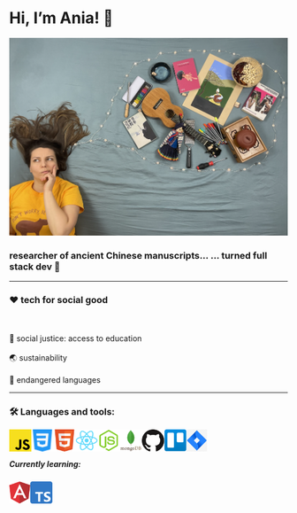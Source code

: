 <h1>Hi, I’m Ania! 🤸‍</h1>
<img src="./images/thinking.png">

<h3>researcher of ancient Chinese manuscripts... ... turned full stack dev 🐣 </h3>



<hr>
<h3> ❤️ tech for social good </h3>
<br>
<br>
 🙌  social justice: access to education <br>
 <br>
 🌏  sustainability <br>
 <br>
 🔡  endangered languages
<hr>

<h3> 🛠 Languages and tools: </h3>

<img align="left" style="margin-bottom: 5px" alt="JavaScript" height=40px src="./images/javascript.svg"> 
<img align="left" style="margin-bottom: 5px" alt="CSS" height=40px src="./images/css3.svg"> 
<img align="left" style="margin-bottom: 5px" alt="HTML" height=40px src="./images/html5.svg"> 
<img align="left" style="margin-bottom: 5px" alt="React" height=40px src="./images/react.svg"> 
<img align="left" style="margin-bottom: 5px" alt="NodeJS" height=40px src="./images/node-js.svg"> 
<img align="left" style="margin-bottom: 5px" alt="MongoDB" height=40px src="./images/mongodb.svg"> 
<img align="left" style="margin-bottom: 5px" alt="GitHub" height=40px src="./images/github.svg"> 
<img align="left" style="margin-bottom: 5px" alt="Trello" height=40px src="./images/trello.svg"> 
<img align="left" style="margin-bottom: 5px" alt="Jira" height=40px src="./images/jira.jpg"> <br>


<br> 
<h5>Currently learning:</h5>
<img align="left" style="margin-bottom: 5px" alt="Angular" height=40px src="./images/angular.png"> 
<img align="left" style="margin-bottom: 5px" alt="TypeScript" height=40px src="./images/typescript.png"> 
